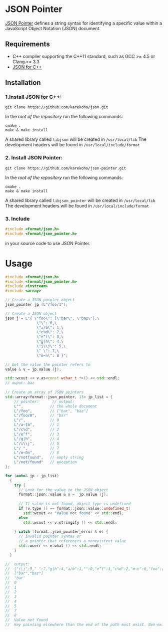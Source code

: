 # JSON Pointer
[JSON Pointer](https://tools.ietf.org/html/rfc6901) defines a string syntax for identifying a specific value
within a JavaScript Object Notation (JSON) document.
## Requirements
- C++ compiler supporting the C++11 standard, such as GCC >= 4.5 or Clang >= 3.3
- [JSON for C++](https://github.com/karekoho/json-pointer)
## Installation
### 1.Install JSON for C++:
```
git clone https://github.com/karekoho/json.git
```
In the _root of the repository_ run the following commands:
```
cmake . 
make & make install
```
A shared library called `libjson` will be created in `/usr/local/lib`
The development headers will be found in `/usr/local/include/format`
### 2. Install JSON Pointer:
```
git clone https://github.com/karekoho/json-pointer.git
```
In the _root of the repository_ run the following commands:
```
cmake . 
make & make install
```
A shared library called `libjson_pointer` will be created in `/usr/local/lib`
The development headers will be found in `/usr/local/include/format`
### 3. Include 
```c++
#include <format/json.h>
#include <format/json_pointer.h>
```
in your source code to use JSON Pointer.
# Usage
```c++
#include <format/json.h>
#include <format/json_pointer.h>
#include <iostream>
#include <array>

// Create a JSON pointer object
json_pointer jp (L"/foo/1");

// Create a JSON object
json j = L"{ \"foo\": [\"bar\", \"baz\"],\
              \"\": 0,\
              \"a/b\": 1,\
              \"c%d\": 2,\
              \"e^f\": 3,\
              \"g|h\": 4,\
              \"i\\j\": 5,\
              \" \": 7,\
              \"m~n\": 8 }";

// Get the value the pointer refers to
value & v = jp.value (j);

std::wcout << v.as<const wchar_t *>() << std::endl;
// ouput: baz
                        
// Create an array of JSON pointers
std::array<format::json_pointer, 13> jp_list = {
    // pointer:      // output:
    L"",            // the whole document
    L"/foo",        // ["bar", "baz"]
    L"/foo/0",      // "bar"
    L"/",           // 0
    L"/a~1b",       // 1
    L"/c%d",        // 2
    L"/e^f",        // 3
    L"/g|h",        // 4
    L"/i\\j",       // 5
    L"/ ",          // 7
    L"/m~0n",       // 8
    L"/notfound",   // empty string
    L"/not/found"   // exception
};

for (auto& jp : jp_list)
  {
    try {
      // Look for the value in the JSON object
      format::json::value & v =  jp.value (j);
      
      // If value is not found, object type is undefined
      if (v.type () == format::json::value::undefined_t)
        std::wcout << "Value not found" << std::endl;
      else
        std::wcout << v.stringify () << std::endl;
        
    } catch (format::json_pointer_error & e) {
      // Invalid pointer syntax or
      // a pointer that references a nonexistent value
      std::wcerr << e.what () << std::endl;
    }
  }

//  output:
//  {"i\j":5," ":7,"g|h":4,"a/b":1,"":0,"e^f":3,"c%d":2,"m~n":8,"foo":["bar","baz"]}
//  ["bar","baz"]
//  "bar"
//  0
//  1
//  2
//  3
//  4
//  5
//  7
//  8
//  Value not found
//  Key pointing elsewhere than the end of the path must exist. Non-existent key is preceding 'found'
```
